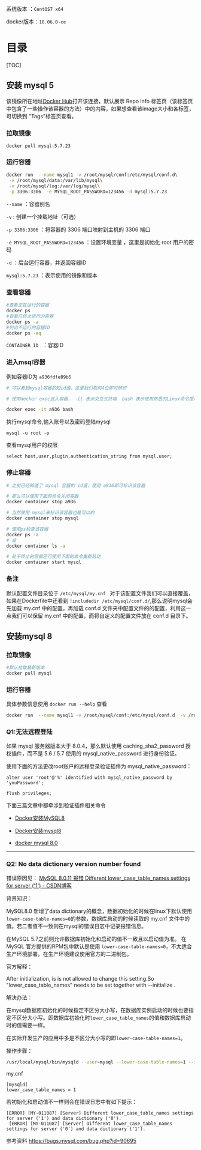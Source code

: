 系统版本 ：`CentOS7 x64`

docker版本：`18.06.0-ce`

# 目录

[TOC]

## 安装 mysql 5

该镜像所在地址[Docker Hub](#https://hub.docker.com/r/library/mysql/)打开该连接，默认展示 Repo info 标签页（该标签页中包含了一些操作该容器的方法）中的内容，如果想查看该image大小和各标签，可切换到 "Tags"标签页查看。 

### 拉取镜像

```bsah
docker pull mysql:5.7.23
```

### 运行容器

```bash
docker run  --name mysql1 -v /root/mysql/conf:/etc/mysql/conf.d\
 -v /root/mysql/data:/var/lib/mysql\
 -v /root/mysql/log:/var/log/mysql\
 -p 3306:3306  -e MYSQL_ROOT_PASSWORD=123456 -d mysql:5.7.23
```

`--name` ：容器别名

`-v`  : 创建一个挂载地址（可选）

`-p 3306:3306` ：将容器的 3306 端口映射到主机的 3306 端口

`-e MYSQL_ROOT_PASSWORD=123456` ：设置环境变量 ，这里是初始化 root 用户的密码 

`-d` ：后台运行容器，并返回容器ID

`mysql:5.7.23` ：表示使用的镜像和版本

### 查看容器

```bash
#查看正在运行的容器
docker ps
#查看已终止运行的容器
docker ps -a
#列出不运行的容器ID
docker ps -aq
```

`CONTAINER ID ` ：容器ID

### 进入msql容器

例如容器ID为	 `a936fdfe89b5` 

```bash
# 可以看到mysql容器的短id值，这里我们取前4位即可辨识

# 使用docker exec进入容器， -it 表示交互式终端  bash 表示使用熟悉的Linux命令提示符形式

docker exec -it a936 bash
```

执行mysql命令,输入账号以及密码登陆mysql

```msyql
mysql -u root -p
```

查看mysql用户的权限

```msyql
select host,user,plugin,authentication_string from mysql.user;
```

### 停止容器

```bash
# 之前已经知道了 mysql 容器的 id值，使用 a936即可标识该容器

# 那么可以使用下面的命令关闭容器
docker container stop a936

# 当然使用 mysql来标识该容器也是可以的
docker container stop mysql

# 使用ps检查该容器
docker ps -a
# 或 
docker container ls -a

# 处于终止的容器还可使用下面的命令重新启动
docker container start mysql
```

### 备注

默认配置文件目录位于 `/etc/mysql/my.cnf `  对于该配置文件我们可以直接覆盖，如果在Dockerfile中还看到 `!includedir /etc/mysql/conf.d/`,那么说明mysql会先加载 my.cnf 中的配置，再加载  conf.d 文件夹中配置文件的的配置，利用这一点我们可以保留 my.cnf 中的配置，而将自定义的配置文件放在 conf.d 目录下。

## 安装mysql 8

### 拉取镜像

```bash
#默认拉取最新版本
docker pull mysql
```

### 运行容器

具体参数信息使用 `docker run --help` 查看

```bash
docker run  --name mysql1 -v /root/mysql/conf:/etc/mysql/conf.d  -v /root/mysql/data:/var/lib/mysql -p 3306:3306  -e MYSQL_ROOT_PASSWORD=123456 -d mysql
```

### Q1:无法远程登陆

如果 mysql 服务器版本大于 8.0.4，那么默认使用 caching_sha2_password 授权插件，而不是 5.6 / 5.7 使用的 mysql_native_password 进行身份验证。 

使用下面的方法更改root账户的远程登录验证插件为 mysql_native_password： 

```mysql
alter user 'root'@'%' identified with mysql_native_password by 'youPassword';

flush privileges;
```

下面三篇文章中都牵涉到验证插件相关命令 

- [Docker安装MySQL8](http://blog.51cto.com/aaronsa/2133984) 

- [Docker安装mysql8 ](https://blog.csdn.net/qq_32867467/article/details/80692441)

- [docker mysql 8.0](http://www.bubuko.com/infodetail-2570772.html) 

  

------



### Q2: No data dictionary version number found

错误原因见： [MySQL 8.0.11 报错 Different lower_case_table_names settings for server ('1') - CSDN博客](https://blog.csdn.net/vkingnew/article/details/80613043) 

 背景知识：

MySQL8.0  新增了data dictionary的概念，数据初始化的时候在linux下默认使用`lower-case-table-names=0`的参数，数据库启动的时候读取的 my.cnf 文件中的值。若二者值不一致则在mysql的错误日志中记录报错信息。

在MySQL 5.7之前则允许数据库初始化和启动的值不一致且以启动值为准。
 在MySQL 官方提供的RPM包中默认是使用 `lower-case-table-names=0`，不太适合生产环境部署。在生产环境建议使用官方的二进制包。

官方解释：

After initialization, is is not allowed to change this setting.So "lower_case_table_names" needs to be set together with --initialize .

解决办法：

在mysql数据库初始化的时候指定不区分大小写，在数据库实例启动的时候也要指定不区分大小写。即数据库初始化时`lower_case_table_names`的值和数据库启动时的值需要一样。

在实际开发生产的应用中多是不区分大小写的即`lower-case-table-names=1`。

 操作步骤： 

```bash
/usr/local/mysql/bin/mysqld --user=mysql --lower-case-table-names=1 --initialize-insecure --basedir=/usr/local/mysql --datadir=/data/mysql/node1
```

my.cnf

```mysql
[mysqld]
lower_case_table_names = 1
```

若初始化和启动值不一样则会在错误日志中有如下提示： 

```log
[ERROR] [MY-011087] [Server] Different lower_case_table_names settings for server ('1') and data dictionary ('0').
 [ERROR] [MY-011087] [Server] Different lower_case_table_names settings for server ('0') and data dictionary ('1').
```

参考资料 <https://bugs.mysql.com/bug.php?id=90695> 

 

 

 

 

 

 









